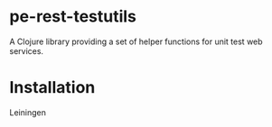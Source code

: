 # pe-rest-testutils

A Clojure library providing a set of helper functions for unit test web services.

# Installation

Leiningen
```
```
